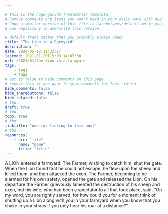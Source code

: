 ```yaml
---

# This is the hugo-garuda frontmatter template.
# Remove comments and items you won't need in your daily work with Hugo.
# Copy a smaller version of this file to /archetypes/default.md in your
# own repository to overwrite this version.

# default front matter that you probably always need:
title: "The Lion in a Farmyard"
description: ""
date: 2020-05-12T11:33:17
lastmod: 2021-01-20T19:03:14+07:00
url: /2021/01/the-lion-in-a-farmyard
tags:
    - tag1
    - tag2
# set to false to hide comments on this page
# remove this if you want to show comments for less clutter
hide_comments: false
hide_sharebuttons: false
hide_related: false
# tbd.
draft: true
# tbd.
todo: true
# tbd.
linktitle: "use for linking to this post"
# tbd.
resources:
    - src: "file"
      name: "name"
      title: "title"
---
```

A LION entered a farmyard. The Farmer, wishing to catch him, shut the gate. When the Lion found that he could not escape, he flew upon the sheep and killed them, and then attacked the oxen. The Farmer, beginning to be alarmed for his own safety, opened the gate and released the Lion. On his departure the Farmer grievously lamented the destruction of his sheep and oxen, but his wife, who had been a spectator to all that took place, said, “On my word, you are rightly served, for how could you for a moment think of shutting up a Lion along with you in your farmyard when you know that you shake in your shoes if you only hear his roar at a distance?”


